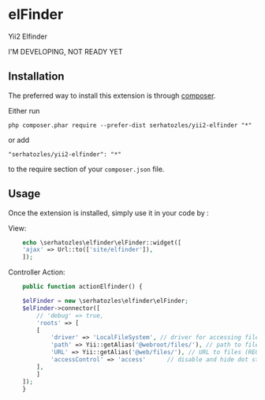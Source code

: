 elFinder
========
Yii2 Elfinder

I'M DEVELOPING, NOT READY YET

Installation
------------

The preferred way to install this extension is through [composer](http://getcomposer.org/download/).

Either run

```
php composer.phar require --prefer-dist serhatozles/yii2-elfinder "*"
```

or add

```
"serhatozles/yii2-elfinder": "*"
```

to the require section of your `composer.json` file.


Usage
-----

Once the extension is installed, simply use it in your code by  :

View:
```php
    echo \serhatozles\elfinder\elFinder::widget([
	'ajax' => Url::to(['site/elfinder']),
    ]); 
```

Controller Action:
```php
    public function actionElfinder() {

	$elFinder = new \serhatozles\elfinder\elFinder;
	$elFinder->connector([
	    // 'debug' => true,
	    'roots' => [
		[
		    'driver' => 'LocalFileSystem', // driver for accessing file system (REQUIRED)
		    'path' => Yii::getAlias('@webroot/files/'), // path to files (REQUIRED)
		    'URL' => Yii::getAlias('@web/files/'), // URL to files (REQUIRED)
		    'accessControl' => 'access'      // disable and hide dot starting files (OPTIONAL)
		],
	    ]
	]);
    }
```
